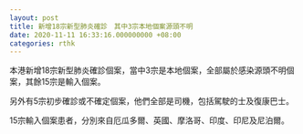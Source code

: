```yaml
---
layout: post
title: 新增18宗新型肺炎確診　其中3宗本地個案源頭不明
date: 2020-11-11 16:33:16.000000000 +08:00
categories: rthk
---
```


本港新增18宗新型肺炎確診個案，當中3宗是本地個案，全部屬於感染源頭不明個案，其餘15宗是輸入個案。

另外有5宗初步確診或不確定個案，他們全部是司機，包括駕駛的士及復康巴士。

15宗輸入個案患者，分別來自厄瓜多爾、英國、摩洛哥、印度、印尼及尼泊爾。
